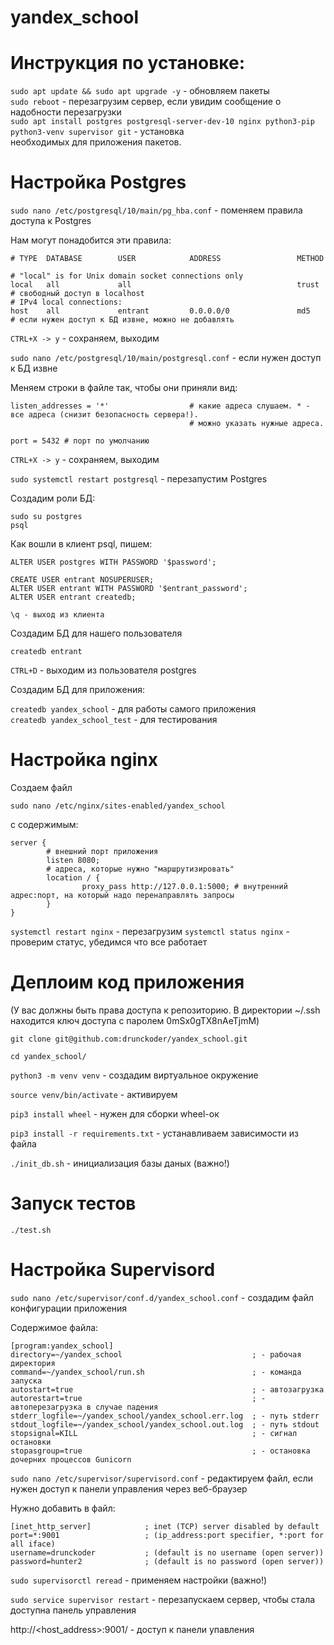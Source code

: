 # yandex_school

# **Инструкция по установке**:  

`sudo apt update && sudo apt upgrade -y` - обновляем пакеты  
`sudo reboot` - перезагрузим сервер, если увидим сообщение о надобности перезагрузки  
`sudo apt install postgres postgresql-server-dev-10 nginx python3-pip python3-venv supervisor git` - установка  
необходимых для приложения пакетов.  

# Настройка Postgres

`sudo nano /etc/postgresql/10/main/pg_hba.conf` - поменяем правила доступа к Postgres  

Нам могут понадобится эти правила:

```
# TYPE  DATABASE        USER            ADDRESS                 METHOD

# "local" is for Unix domain socket connections only
local   all             all                                     trust  # свободный доступ в localhost
# IPv4 local connections:
host    all             entrant         0.0.0.0/0               md5   # если нужен доступ к БД извне, можно не добавлять

```

`CTRL+X -> y` - сохраняем, выходим  

`sudo nano /etc/postgresql/10/main/postgresql.conf` - если нужен доступ к БД извне   

Меняем строки в файле так, чтобы они приняли вид:  

```
listen_addresses = '*'                  # какие адреса слушаем. * - все адреса (снизит безопасность сервера!).
                                        # можно указать нужные адреса.
```
```
port = 5432 # порт по умолчанию
```  
  
`CTRL+X -> y` - сохраняем, выходим 

`sudo systemctl restart postgresql` - перезапустим Postgres

Создадим роли БД:  

```
sudo su postgres
psql
```

Как вошли в клиент psql, пишем:

```
ALTER USER postgres WITH PASSWORD '$password';  

CREATE USER entrant NOSUPERUSER;
ALTER USER entrant WITH PASSWORD '$entrant_password';  
ALTER USER entrant createdb;

\q - выход из клиента
```
  
Создадим БД для нашего пользователя  

`createdb entrant`  
  
`CTRL+D`  - выходим из пользователя postgres  

Создадим БД для приложения:  
  
`createdb yandex_school` - для работы самого приложения  
`createdb yandex_school_test` - для тестирования  

# Настройка nginx  

Создаем файл

`sudo nano /etc/nginx/sites-enabled/yandex_school`  

с содержимым:  

```
server {
        # внешний порт приложения
        listen 8080; 
        # адреса, которые нужно "маршрутизировать"
        location / {
                proxy_pass http://127.0.0.1:5000; # внутренний адрес:порт, на который надо перенаправлять запросы
        }
}
```

`systemctl restart nginx` - перезагрузим
`systemctl status nginx` - проверим статус, убедимся что все работает


# Деплоим код приложения  

(У вас должны быть права доступа к репозиторию. В директории ~/.ssh находится ключ доступа с паролем 0mSx0gTX8nAeTjmM)


`git clone git@github.com:drunckoder/yandex_school.git`

`cd yandex_school/`

`python3 -m venv venv` - создадим виртуальное окружение

`source venv/bin/activate` - активируем

`pip3 install wheel` - нужен для сборки wheel-ок

`pip3 install -r requirements.txt` - устанавливаем зависимости из файла

`./init_db.sh` - инициализация базы даных (важно!)

# Запуск тестов

`./test.sh`  

# Настройка Supervisord  

`sudo nano /etc/supervisor/conf.d/yandex_school.conf` - создадим файл конфигурации приложения  

Содержимое файла:

```
[program:yandex_school]
directory=~/yandex_school                             ; - рабочая директория
command=~/yandex_school/run.sh                        ; - команда запуска
autostart=true                                        ; - автозагрузка
autorestart=true                                      ; - автоперезагрузка в случае падения
stderr_logfile=~/yandex_school/yandex_school.err.log  ; - путь stderr
stdout_logfile=~/yandex_school/yandex_school.out.log  ; - путь stdout
stopsignal=KILL                                       ; - сигнал остановки
stopasgroup=true                                      ; - остановка дочерних процессов Gunicorn
```

`sudo nano /etc/supervisor/supervisord.conf` - редактируем файл, если нужен доступ к панели управления через веб-браузер

Нужно добавить в файл:

```
[inet_http_server]            ; inet (TCP) server disabled by default
port=*:9001                   ; (ip_address:port specifier, *:port for all iface)
username=drunckoder           ; (default is no username (open server))
password=hunter2              ; (default is no password (open server))
```

`sudo supervisorctl reread` - применяем настройки (важно!)

`sudo service supervisor restart` - перезапускаем сервер, чтобы стала доступна панель управления


http://<host_address>:9001/ - доступ к панели упавления
